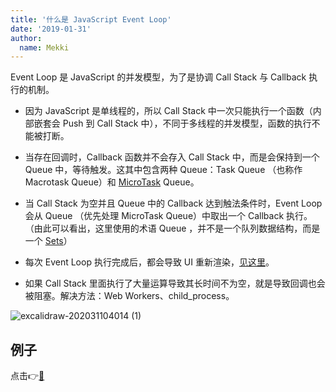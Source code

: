 ```yaml
---
title: '什么是 JavaScript Event Loop'
date: '2019-01-31'
author:
  name: Mekki
---
```


Event Loop 是 JavaScript 的并发模型，为了是协调 Call Stack 与 Callback 执行的机制。

- 因为 JavaScript 是单线程的，所以 Call Stack 中一次只能执行一个函数（内部嵌套会 Push 到 Call Stack 中），不同于多线程的并发模型，函数的执行不能被打断。

- 当存在回调时，Callback 函数并不会存入 Call Stack 中，而是会保持到一个 Queue 中，等待触发。这其中包含两种 Queue：Task Queue （也称作 Macrotask Queue）和 [MicroTask](https://javascript.info/microtask-queue) Queue。

- 当 Call Stack 为空并且 Queue 中的 Callback 达到触法条件时，Event Loop 会从 Queue （优先处理 MicroTask Queue）中取出一个 Callback 执行。（由此可以看出，这里使用的术语 Queue ，并不是一个队列数据结构，而是一个 [Sets](https://html.spec.whatwg.org/multipage/webappapis.html#task-queue)）

- 每次 Event Loop 执行完成后，都会导致 UI 重新渲染，[见这里](https://html.spec.whatwg.org/multipage/webappapis.html#event-loop-processing-model)。

- 如果 Call Stack 里面执行了大量运算导致其长时间不为空，就是导致回调也会被阻塞。解决方法：Web Workers、child_process。

![excalidraw-202031104014 (1)](https://user-images.githubusercontent.com/14286374/75619181-68939f00-5bb3-11ea-8b5e-8e1ac3223a55.png)

## 例子

点击👉[🌰](http://latentflip.com/loupe/?code=JC5vbignYnV0dG9uJywgJ2NsaWNrJywgZnVuY3Rpb24gb25DbGljaygpIHsKICAgIHNldFRpbWVvdXQoZnVuY3Rpb24gdGltZXIoKSB7CiAgICAgICAgY29uc29sZS5sb2coJ1lvdSBjbGlja2VkIHRoZSBidXR0b24hJyk7ICAgIAogICAgfSwgMjAwMCk7Cn0pOwoKY29uc29sZS5sb2coIkhpISIpOwoKc2V0VGltZW91dChmdW5jdGlvbiB0aW1lb3V0KCkgewogICAgY29uc29sZS5sb2coIkNsaWNrIHRoZSBidXR0b24hIik7Cn0sIDUwMDApOwoKY29uc29sZS5sb2coIldlbGNvbWUgdG8gbG91cGUuIik7!!!PGJ1dHRvbj5DbGljayBtZSE8L2J1dHRvbj4%3D)